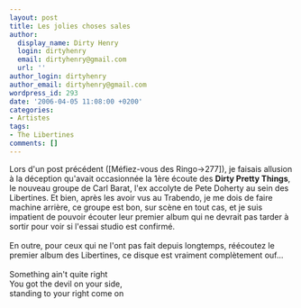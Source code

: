 ```yaml
---
layout: post
title: Les jolies choses sales
author:
  display_name: Dirty Henry
  login: dirtyhenry
  email: dirtyhenry@gmail.com
  url: ''
author_login: dirtyhenry
author_email: dirtyhenry@gmail.com
wordpress_id: 293
date: '2006-04-05 11:08:00 +0200'
categories:
- Artistes
tags:
- The Libertines
comments: []
---
```

Lors d'un post précédent ([Méfiez-vous des Ringo->277]), je faisais allusion à la déception qu'avait occasionnée la 1ère écoute des __Dirty Pretty Things__, le nouveau groupe de Carl Barat, l'ex accolyte de Pete Doherty au sein des Libertines. Et bien, après les avoir vus au Trabendo, je me dois de faire machine arrière, ce groupe est bon, sur scène en tout cas, et je suis impatient de pouvoir écouter leur premier album qui ne devrait pas tarder à sortir pour voir si l'essai studio est confirmé.<br /><br />En outre, pour ceux qui ne l'ont pas fait depuis longtemps, réécoutez le premier album des Libertines, ce disque est vraiment complètement ouf...<br /><br />Something ain't quite right<br />You got the devil on your side,<br />standing to your right come on
